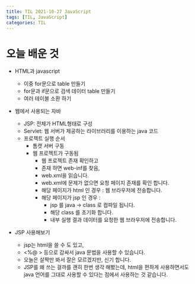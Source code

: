 ```yaml
---
title: TIL 2021-10-27 JavaScript
tags: [TIL, JavaScript]
categories: TIL
---
```

# 오늘 배운 것 

- HTML과 javascript 
    - 이중 for문으로 table 만들기 
    - for문과 if문으로 검색 데이터 table 만들기 
    - 여러 테이블 소환 하기 

- 웹에서 사용되는 자바 
    - JSP: 전체가 HTML형태로 구성
    - Servlet: 웹 서버가 제공하는 라이브러리를 이용하는 java 코드
    - 프로젝트 실행 순서 
        - 톰캣 서버 구동
        - 웹 프로젝트가 구동됨
            - 웹 프로젝트 존재 확인하고
            - 존재 하면 web-inf를 찾음, 
            - web.xml을 읽습니다. 
            - web.xml에 문제가 없으면 요청 페이지 존재를 확인 합니다.
            - 해당 페이지가 html 인 경우 : 웹 브라우저에 전송합니다. 
            - 해당 페이지가 jsp 인 경우 : 
                - jsp 를 java -> class 로 컴파일 됩니다. 
                - 해당 class 를 초기화 합니다. 
                - 내부 실행 결과 데이터를 요청한 웹 브라우저에 전송합니다. 
- JSP 사용해보기 
    - jsp는 html을 쓸 수 도 있고, 
    - <%@ > 등으로 감싸서 java 문법을 사용할 수 있습니다. 
    - 오늘은 살짝만 봐서 잘은 모르겠지만, 신기 합니다. 
    - JSP를 왜 쓰는 걸까를 괜히 한번 생각 해봤는데, html을 편하게 사용하면서도 java 언어를 그대로 사용할 수 있다는 점에서 사용하는 것 같습니다. 